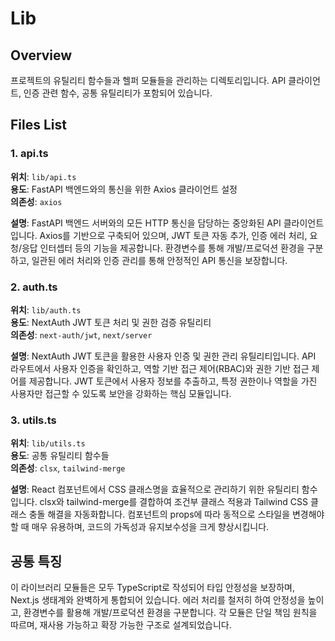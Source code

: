 # Lib

## Overview
프로젝트의 유틸리티 함수들과 헬퍼 모듈들을 관리하는 디렉토리입니다. API 클라이언트, 인증 관련 함수, 공통 유틸리티가 포함되어 있습니다.

## Files List

### 1. api.ts
**위치**: `lib/api.ts`  
**용도**: FastAPI 백엔드와의 통신을 위한 Axios 클라이언트 설정  
**의존성**: `axios`

**설명**: FastAPI 백엔드 서버와의 모든 HTTP 통신을 담당하는 중앙화된 API 클라이언트입니다. Axios를 기반으로 구축되어 있으며, JWT 토큰 자동 추가, 인증 에러 처리, 요청/응답 인터셉터 등의 기능을 제공합니다. 환경변수를 통해 개발/프로덕션 환경을 구분하고, 일관된 에러 처리와 인증 관리를 통해 안정적인 API 통신을 보장합니다.

### 2. auth.ts
**위치**: `lib/auth.ts`  
**용도**: NextAuth JWT 토큰 처리 및 권한 검증 유틸리티  
**의존성**: `next-auth/jwt`, `next/server`

**설명**: NextAuth JWT 토큰을 활용한 사용자 인증 및 권한 관리 유틸리티입니다. API 라우트에서 사용자 인증을 확인하고, 역할 기반 접근 제어(RBAC)와 권한 기반 접근 제어를 제공합니다. JWT 토큰에서 사용자 정보를 추출하고, 특정 권한이나 역할을 가진 사용자만 접근할 수 있도록 보안을 강화하는 핵심 모듈입니다.

### 3. utils.ts
**위치**: `lib/utils.ts`  
**용도**: 공통 유틸리티 함수들  
**의존성**: `clsx`, `tailwind-merge`

**설명**: React 컴포넌트에서 CSS 클래스명을 효율적으로 관리하기 위한 유틸리티 함수입니다. clsx와 tailwind-merge를 결합하여 조건부 클래스 적용과 Tailwind CSS 클래스 충돌 해결을 자동화합니다. 컴포넌트의 props에 따라 동적으로 스타일을 변경해야 할 때 매우 유용하며, 코드의 가독성과 유지보수성을 크게 향상시킵니다.

## 공통 특징

이 라이브러리 모듈들은 모두 TypeScript로 작성되어 타입 안정성을 보장하며, Next.js 생태계와 완벽하게 통합되어 있습니다. 에러 처리를 철저히 하여 안정성을 높이고, 환경변수를 활용해 개발/프로덕션 환경을 구분합니다. 각 모듈은 단일 책임 원칙을 따르며, 재사용 가능하고 확장 가능한 구조로 설계되었습니다.
